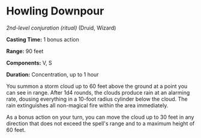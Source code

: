 # Howling Downpour
*2nd-level conjuration (ritual)* (Druid, Wizard)

**Casting Time:** 1 bonus action

**Range:** 90 feet

**Components:** V, S

**Duration:** Concentration, up to 1 hour

You summon a storm cloud up to 60 feet above the ground at a point you can see in range. After 1d4 rounds, the clouds produce rain at an alarming rate, dousing everything in a 10-foot radius cylinder below the cloud. The rain extinguishes all non-magical fire within the area immediately.

As a bonus action on your turn, you can move the cloud up to 30 feet in any direction that does not exceed the spell's range and to a maximum height of 60 feet.